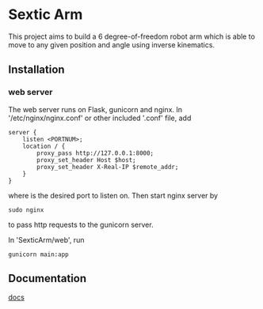 # Sextic Arm
This project aims to build a 6 degree-of-freedom robot arm which is able to move to any given position and angle using inverse kinematics.

## Installation
### web server
The web server runs on Flask, gunicorn and nginx.
In '/etc/nginx/nginx.conf' or other included '.conf' file, add

    server {
        listen <PORTNUM>;
        location / {
            proxy_pass http://127.0.0.1:8000;
            proxy_set_header Host $host;
            proxy_set_header X-Real-IP $remote_addr;
        }
    }
        
where <PORTNUM> is the desired port to listen on.
Then start nginx server by

    sudo nginx
    
to pass http requests to the gunicorn server.

In 'SexticArm/web', run

    gunicorn main:app

## Documentation
[docs](docs/6DOF.pdf)